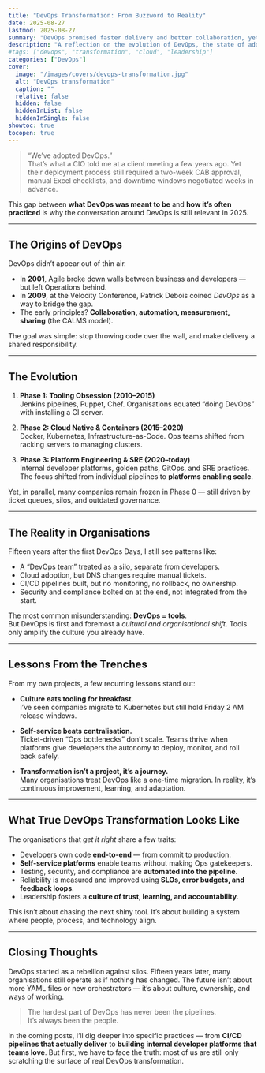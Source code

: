 ```yaml
---
title: "DevOps Transformation: From Buzzword to Reality"
date: 2025-08-27
lastmod: 2025-08-27
summary: "DevOps promised faster delivery and better collaboration, yet many organisations remain stuck in old-school ways. Here's how DevOps has evolved — and why culture, not tools, defines real transformation."
description: "A reflection on the evolution of DevOps, the state of adoption in organisations today, and lessons learned from the trenches of cloud and software transformation."
#tags: ["devops", "transformation", "cloud", "leadership"]
categories: ["DevOps"]
cover:
  image: "/images/covers/devops-transformation.jpg"
  alt: "DevOps transformation"
  caption: ""
  relative: false
  hidden: false
  hiddenInList: false
  hiddenInSingle: false
showtoc: true
tocopen: true
---
```


> “We’ve adopted DevOps.”  
That’s what a CIO told me at a client meeting a few years ago. Yet their deployment process still required a two-week CAB approval, manual Excel checklists, and downtime windows negotiated weeks in advance.  

This gap between **what DevOps was meant to be** and **how it’s often practiced** is why the conversation around DevOps is still relevant in 2025.

---

## The Origins of DevOps

DevOps didn’t appear out of thin air.  
- In **2001**, Agile broke down walls between business and developers — but left Operations behind.  
- In **2009**, at the Velocity Conference, Patrick Debois coined *DevOps* as a way to bridge the gap.  
- The early principles? **Collaboration, automation, measurement, sharing** (the CALMS model).  

The goal was simple: stop throwing code over the wall, and make delivery a shared responsibility.

---

## The Evolution

1. **Phase 1: Tooling Obsession (2010–2015)**  
   Jenkins pipelines, Puppet, Chef. Organisations equated “doing DevOps” with installing a CI server.  

2. **Phase 2: Cloud Native & Containers (2015–2020)**  
   Docker, Kubernetes, Infrastructure-as-Code. Ops teams shifted from racking servers to managing clusters.  

3. **Phase 3: Platform Engineering & SRE (2020–today)**  
   Internal developer platforms, golden paths, GitOps, and SRE practices.  
   The focus shifted from individual pipelines to **platforms enabling scale**.  

Yet, in parallel, many companies remain frozen in Phase 0 — still driven by ticket queues, silos, and outdated governance.

---

## The Reality in Organisations

Fifteen years after the first DevOps Days, I still see patterns like:
- A “DevOps team” treated as a silo, separate from developers.  
- Cloud adoption, but DNS changes require manual tickets.  
- CI/CD pipelines built, but no monitoring, no rollback, no ownership.  
- Security and compliance bolted on at the end, not integrated from the start.  

The most common misunderstanding: **DevOps = tools**.  
But DevOps is first and foremost a *cultural and organisational shift*. Tools only amplify the culture you already have.

---

## Lessons From the Trenches

From my own projects, a few recurring lessons stand out:

- **Culture eats tooling for breakfast.**  
  I’ve seen companies migrate to Kubernetes but still hold Friday 2 AM release windows.  

- **Self-service beats centralisation.**  
  Ticket-driven “Ops bottlenecks” don’t scale. Teams thrive when platforms give developers the autonomy to deploy, monitor, and roll back safely.  

- **Transformation isn’t a project, it’s a journey.**  
  Many organisations treat DevOps like a one-time migration. In reality, it’s continuous improvement, learning, and adaptation.

---

## What True DevOps Transformation Looks Like

The organisations that *get it right* share a few traits:

- Developers own code **end-to-end** — from commit to production.  
- **Self-service platforms** enable teams without making Ops gatekeepers.  
- Testing, security, and compliance are **automated into the pipeline**.  
- Reliability is measured and improved using **SLOs, error budgets, and feedback loops**.  
- Leadership fosters a **culture of trust, learning, and accountability**.  

This isn’t about chasing the next shiny tool. It’s about building a system where people, process, and technology align.

---

## Closing Thoughts

DevOps started as a rebellion against silos. Fifteen years later, many organisations still operate as if nothing has changed. The future isn’t about more YAML files or new orchestrators — it’s about culture, ownership, and ways of working.  

> The hardest part of DevOps has never been the pipelines.  
> It’s always been the people.  

In the coming posts, I’ll dig deeper into specific practices — from **CI/CD pipelines that actually deliver** to **building internal developer platforms that teams love**. But first, we have to face the truth: most of us are still only scratching the surface of real DevOps transformation.
